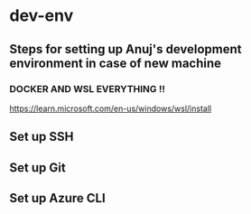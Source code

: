 # dev-env
## Steps for setting up Anuj's development environment in case of new machine

### DOCKER AND WSL EVERYTHING !!

https://learn.microsoft.com/en-us/windows/wsl/install

## Set up SSH


## Set up Git


## Set up Azure CLI


## 
